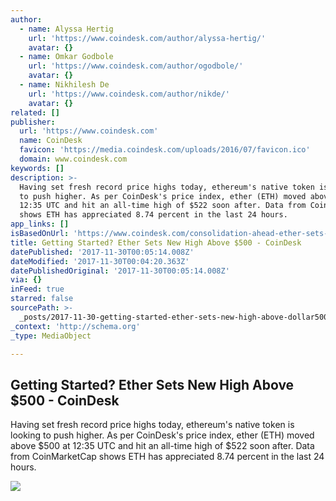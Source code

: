 ```yaml
---
author:
  - name: Alyssa Hertig
    url: 'https://www.coindesk.com/author/alyssa-hertig/'
    avatar: {}
  - name: Omkar Godbole
    url: 'https://www.coindesk.com/author/ogodbole/'
    avatar: {}
  - name: Nikhilesh De
    url: 'https://www.coindesk.com/author/nikde/'
    avatar: {}
related: []
publisher:
  url: 'https://www.coindesk.com'
  name: CoinDesk
  favicon: 'https://media.coindesk.com/uploads/2016/07/favicon.ico'
  domain: www.coindesk.com
keywords: []
description: >-
  Having set fresh record price highs today, ethereum's native token is looking
  to push higher. As per CoinDesk's price index, ether (ETH) moved above $500 at
  12:35 UTC and hit an all-time high of $522 soon after. Data from CoinMarketCap
  shows ETH has appreciated 8.74 percent in the last 24 hours.
app_links: []
isBasedOnUrl: 'https://www.coindesk.com/consolidation-ahead-ether-sets-new-high-above-500/'
title: Getting Started? Ether Sets New High Above $500 - CoinDesk
datePublished: '2017-11-30T00:05:14.008Z'
dateModified: '2017-11-30T00:04:20.363Z'
datePublishedOriginal: '2017-11-30T00:05:14.008Z'
via: {}
inFeed: true
starred: false
sourcePath: >-
  _posts/2017-11-30-getting-started-ether-sets-new-high-above-dollar500-coindesk.md
_context: 'http://schema.org'
_type: MediaObject

---
```

<article style=""><h1>Getting Started? Ether Sets New High Above $500 - CoinDesk</h1><p>Having set fresh record price highs today, ethereum's native token is looking to push higher. As per CoinDesk's price index, ether (ETH) moved above $500 at 12:35 UTC and hit an all-time high of $522 soon after. Data from CoinMarketCap shows ETH has appreciated 8.74 percent in the last 24 hours.</p><img src="https://media.coindesk.com/uploads/2017/11/Pause-button.jpg" /></article>